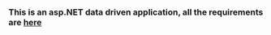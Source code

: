 ### This is an asp.NET data driven application, all the requirements are [here](https://github.com/xhefribala/DataDriven_Survey_App/blob/main/Requirements.pdf) 
